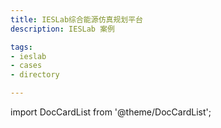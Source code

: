 ```yaml
---
title: IESLab综合能源仿真规划平台
description: IESLab 案例

tags:
- ieslab
- cases
- directory

---
```


import DocCardList from '@theme/DocCardList';

<DocCardList />